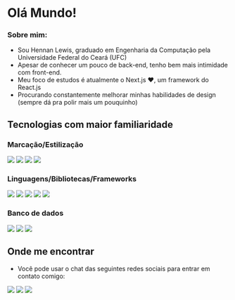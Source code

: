 # Olá Mundo!
### Sobre mim:
- Sou Hennan Lewis, graduado em Engenharia da Computação pela Universidade Federal do Ceará (UFC)
- Apesar de conhecer um pouco de back-end, tenho bem mais intimidade com front-end.
- Meu foco de estudos é atualmente o Next.js ❤️, um framework do React.js
- Procurando constantemente melhorar minhas habilidades de design (sempre dá pra polir mais um pouquinho)

## Tecnologias com maior familiaridade
  ### Marcação/Estilização
  ![](https://img.shields.io/badge/HTML5-E34F26?style=for-the-badge&logo=html5&logoColor=white)
  ![](https://img.shields.io/badge/CSS3-1572B6?style=for-the-badge&logo=css3&logoColor=white)
  ![](https://img.shields.io/badge/Tailwind_CSS-38B2AC?style=for-the-badge&logo=tailwind-css&logoColor=white)
  ![](https://img.shields.io/badge/styled--components-DB7093?style=for-the-badge&logo=styled-components&logoColor=white)
  
  ### Linguagens/Bibliotecas/Frameworks
  ![](https://img.shields.io/badge/React-20232A?style=for-the-badge&logo=react&logoColor=61DAFB)
  ![](https://img.shields.io/badge/Vue.js-35495E?style=for-the-badge&logo=vue.js&logoColor=4FC08D)
  ![](https://img.shields.io/badge/Node.js-43853D?style=for-the-badge&logo=node.js&logoColor=white)
  ![](https://img.shields.io/badge/JavaScript-323330?style=for-the-badge&logo=javascript&logoColor=F7DF1E)
  ![](https://img.shields.io/badge/TypeScript-007ACC?style=for-the-badge&logo=typescript&logoColor=white)
  
  ### Banco de dados
  ![](https://img.shields.io/badge/MySQL-00000F?style=for-the-badge&logo=mysql&logoColor=white)
  ![](https://img.shields.io/badge/MongoDB-4EA94B?style=for-the-badge&logo=mongodb&logoColor=white)
  ![](https://img.shields.io/badge/PostgreSQL-316192?style=for-the-badge&logo=postgresql&logoColor=white)
  
## Onde me encontrar
  - Você pode usar o chat das seguintes redes sociais para entrar em contato comigo:

![](https://img.shields.io/badge/Instagram-E4405F?style=for-the-badge&logo=instagram&logoColor=white)
  ![](https://img.shields.io/badge/Twitter-1DA1F2?style=for-the-badge&logo=twitter&logoColor=white)
  ![](https://img.shields.io/badge/LinkedIn-0077B5?style=for-the-badge&logo=linkedin&logoColor=white)
  
<!--
**hennanlewis/hennanlewis** is a ✨ _special_ ✨ repository because its `README.md` (this file) appears on your GitHub profile.

Here are some ideas to get you started:

- 🌱 I’m currently learning ...
- 👯 I’m looking to collaborate on ...
- 🤔 I’m looking for help with ...
- 💬 Ask me about ...
- 📫 How to reach me: ...
- 😄 Pronouns: ...
- ⚡ Fun fact: ...
-->
